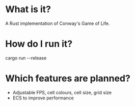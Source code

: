 # What is it?
A Rust implementation of Conway's Game of Life.

# How do I run it?
cargo run --release

# Which features are planned?
* Adjustable FPS, cell colours, cell size, grid size
* ECS to improve performance
